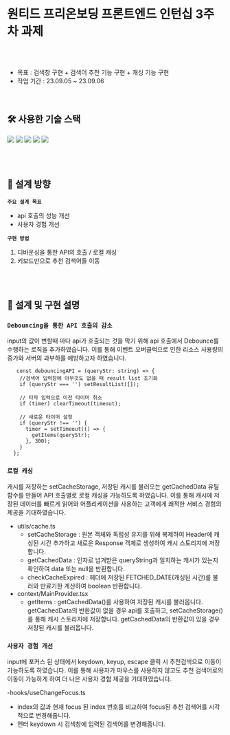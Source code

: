 # 원티드 프리온보딩 프론트엔드 인턴십 3주차 과제 
<br/><br/>

- 목표 : 검색창 구현 + 검색어 추천 기능 구현 + 캐싱 기능 구현
- 작업 기간 : 23.09.05 ~ 23.09.06
<br/><br/><br/>

## 🛠 사용한 기술 스택

<img src="https://shields.io/badge/TypeScript-3178C6?logo=TypeScript&logoColor=FFF&style=flat-square"/> <img src="https://img.shields.io/badge/React-61DAFB?style=flat-square&logo=React&logoColor=white"/> <img src="https://img.shields.io/badge/React Router-CA4245?style=flat-square&logo=React Router&logoColor=white"> <img src="https://img.shields.io/badge/Tailwind%20CSS-06B6D4?style=flat-square&logo=Tailwind%20CSS&logoColor=white"/>  <img src="https://img.shields.io/badge/Axios-5A29E4?style=flat-square&logo=Axios&logoColor=white"/>

<br/><br/>

## 💭 설계 방향
**`주요 설계 목표`**
- api 호출의 성능 개선
- 사용자 경험 개선
  

**`구현 방법`**
1. 디바운싱을 통한 API의 호출 / 로컬 캐싱
2. 키보드만으로 추천 검색어들 이동

<br/><br/>

## 🏢 설계 및 구현 설명
### **`Debouncing을 통한 API 호출의 감소`** 
input의 값이 변할때 마다 api가 호출되는 것을 막기 위해 api 호출에서 Debounce를 수행하는 로직을 추가하였습니다.
이를 통해 이벤트 오버클럭으로 인한 리소스 사용량의 증가와 서버의 과부하를 예방하고자 하였습니다.
```
   const debouncingAPI = (queryStr: string) => {
    //검색어 입력창에 아무것도 없을 때 result list 초기화
    if (queryStr === '') setResultList([]);

    // 타자 입력으로 이전 타이머 취소 
    if (timer) clearTimeout(timeout);

    // 새로운 타이머 설정
    if (queryStr !== '') {
      timer = setTimeout(() => {
        getItems(queryStr);
      }, 300);
    }
  };
```

### **`로컬 캐싱`**
캐시를 저장하는 setCacheStorage, 저장된 캐시를 불러오는 getCachedData 유틸 함수를 만들어 API 호출별로 로컬 캐싱을 가능하도록 하였습니다.
이를 통해 캐시에 저장된 데이터를 빠르게 읽어와 어플리케이션을 사용하는 고객에게 쾌적한 서비스 경험의 제공을 기대하였습니다.

- utils/cache.ts
  - setCacheStorage : 원본 객체와 독립성 유지를 위해 복제하여 Header에 캐싱된 시간 추가하고 새로운 Response 객체로 생성하여 캐시 스토리지에 저장합니다.
  - getCachedData : 인자로 넘겨받은 queryString과 일치하는 캐시가 있는지 확인하여 data 또는 null을 반환합니다.
  - checkCacheExpired : 헤더에 저장된 FETCHED_DATE(캐싱된 시간)를 불러와 만료기한 계산하여 boolean 반환합니다.
- context/MainProvider.tsx
  - getItems : getCachedData()를 사용하여 저장된 캐시를 불러옵니다. 
    getCachedData의 반환값이 없을 경우 api를 호출하고, setCacheStorage()를 통해 캐시 스토리지에 저장합니다.
    getCachedData의 반환값이 있을 경우 저장된 캐시를 불러옵니다.


### **`사용자 경험 개선`**
input에 포커스 된 상태에서 keydown, keyup, escape 클릭 시 추천검색으로 이동이 가능하도록 하였습니다.
이를 통해 사용자가 마우스를 사용하지 않고도 추천 검색어로의 이동이 가능하게 하여 더 나은 사용자 경험 제공을 기대하였습니다.

-hooks/useChangeFocus.ts
  - index의 값과 현재 focus 된 index 번호를 비교하여 focus된 추천 검색어를 시각적으로 변경해줍니다.
  - 엔터 keydown 시 검색창에 입력된 검색어를 변경해줍니다.



